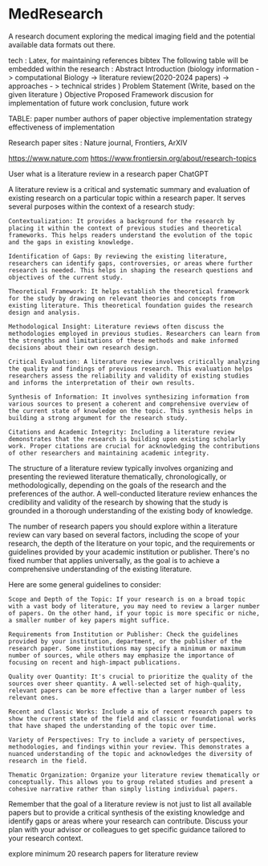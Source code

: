 # MedResearch
A research document exploring the medical imaging field and the potential available data formats out there.


tech : Latex, for maintaining references bibtex
The following table will be embedded within the research : 
Abstract
Introduction (biology information -> computational Biology -> literature review(2020-2024 papers) -> approaches - > technical strides )
Problem Statement (Write, based on the given literature )
Objective 
Proposed Framework discusion for implementation of future work 
conclusion, future work 



TABLE:
paper number 
authors of paper 
objective 
implementation strategy 
effectiveness of implementation





Research paper sites : Nature journal, Frontiers, ArXIV

https://www.nature.com
https://www.frontiersin.org/about/research-topics














User
what is a literature review in a research paper
ChatGPT

A literature review is a critical and systematic summary and evaluation of existing research on a particular topic within a research paper. It serves several purposes within the context of a research study:

    Contextualization: It provides a background for the research by placing it within the context of previous studies and theoretical frameworks. This helps readers understand the evolution of the topic and the gaps in existing knowledge.

    Identification of Gaps: By reviewing the existing literature, researchers can identify gaps, controversies, or areas where further research is needed. This helps in shaping the research questions and objectives of the current study.

    Theoretical Framework: It helps establish the theoretical framework for the study by drawing on relevant theories and concepts from existing literature. This theoretical foundation guides the research design and analysis.

    Methodological Insight: Literature reviews often discuss the methodologies employed in previous studies. Researchers can learn from the strengths and limitations of these methods and make informed decisions about their own research design.

    Critical Evaluation: A literature review involves critically analyzing the quality and findings of previous research. This evaluation helps researchers assess the reliability and validity of existing studies and informs the interpretation of their own results.

    Synthesis of Information: It involves synthesizing information from various sources to present a coherent and comprehensive overview of the current state of knowledge on the topic. This synthesis helps in building a strong argument for the research study.

    Citations and Academic Integrity: Including a literature review demonstrates that the research is building upon existing scholarly work. Proper citations are crucial for acknowledging the contributions of other researchers and maintaining academic integrity.

The structure of a literature review typically involves organizing and presenting the reviewed literature thematically, chronologically, or methodologically, depending on the goals of the research and the preferences of the author. A well-conducted literature review enhances the credibility and validity of the research by showing that the study is grounded in a thorough understanding of the existing body of knowledge.













The number of research papers you should explore within a literature review can vary based on several factors, including the scope of your research, the depth of the literature on your topic, and the requirements or guidelines provided by your academic institution or publisher. There's no fixed number that applies universally, as the goal is to achieve a comprehensive understanding of the existing literature.

Here are some general guidelines to consider:

    Scope and Depth of the Topic: If your research is on a broad topic with a vast body of literature, you may need to review a larger number of papers. On the other hand, if your topic is more specific or niche, a smaller number of key papers might suffice.

    Requirements from Institution or Publisher: Check the guidelines provided by your institution, department, or the publisher of the research paper. Some institutions may specify a minimum or maximum number of sources, while others may emphasize the importance of focusing on recent and high-impact publications.

    Quality over Quantity: It's crucial to prioritize the quality of the sources over sheer quantity. A well-selected set of high-quality, relevant papers can be more effective than a larger number of less relevant ones.

    Recent and Classic Works: Include a mix of recent research papers to show the current state of the field and classic or foundational works that have shaped the understanding of the topic over time.

    Variety of Perspectives: Try to include a variety of perspectives, methodologies, and findings within your review. This demonstrates a nuanced understanding of the topic and acknowledges the diversity of research in the field.

    Thematic Organization: Organize your literature review thematically or conceptually. This allows you to group related studies and present a cohesive narrative rather than simply listing individual papers.

Remember that the goal of a literature review is not just to list all available papers but to provide a critical synthesis of the existing knowledge and identify gaps or areas where your research can contribute. Discuss your plan with your advisor or colleagues to get specific guidance tailored to your research context.

explore minimum 20 research papers for literature review

